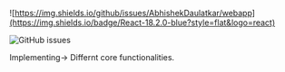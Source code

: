 

![https://img.shields.io/github/issues/AbhishekDaulatkar/webapp](https://img.shields.io/badge/React-18.2.0-blue?style=flat&logo=react)

<img alt="GitHub issues" src="https://img.shields.io/github/issues/AbhishekDaulatkar/webapp">
  
Implementing-> Differnt core functionalities.


